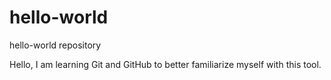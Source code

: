 # hello-world
hello-world repository

Hello, I am learning Git and GitHub to better familiarize myself with this tool.
